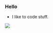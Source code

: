 ### Hello

- I like to code stuff.

<img src="https://github-readme-stats.vercel.app/api?username=confusion0&show_icons=true&include_all_commits=true&show_icons=true&count_private=true&theme=material-palenight&custom_title=My Github Stats"/>
